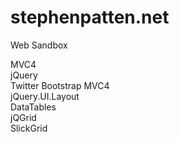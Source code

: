 stephenpatten.net
=================

Web Sandbox 

MVC4 <br>
jQuery <br>
Twitter Bootstrap MVC4 <br>
jQuery.UI.Layout <br>
DataTables <br>
jQGrid <br>
SlickGrid <br>

